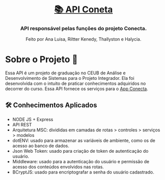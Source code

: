 <h1 align="center">
    <a href="#" alt="Api Conecta 📚"> 📚 API Coneta </a>
</h1>

<h3 align="center">
    API responsável pelas funções do projeto Conecta.
</h3>

<p align="center">
 Feito por Ana Luisa, Riltter Kenedy, Thallyston e Halycia.
</p>

# Sobre o Projeto 🤔

Essa API é um projeto de graduação no CEUB de Análise e Desenvolvimento de Sistemas para o Projeto Integrador. Ela foi desenvolvida com o intuito de praticar conhecimentos adquiridos no decorrer do curso. Essa API fornece os serviços para o [App Conecta]([Conecta-conectando-conhecimento/api-conecta](https://github.com/Conecta-conectando-conhecimento/app-conecta)).

## 🛠 Conhecimentos Aplicados

- NODE JS + Express
- API REST
- Arquitetura MSC: divididas em camadas de rotas > controles > serviços > modelos
- dotENV: usado para armazenar as variáveis de ambiente, como os de acesso ao banco de dados.
- Json Web Token: usado para criação de token de autenticação do usuário.
- Middleware: usado para a autenticação do usuário e permissão de acesso dos conteúdos envolvidos nas rotas.
- BCryptJS: usado para encriptografar a senha do usuário cadastrado.
